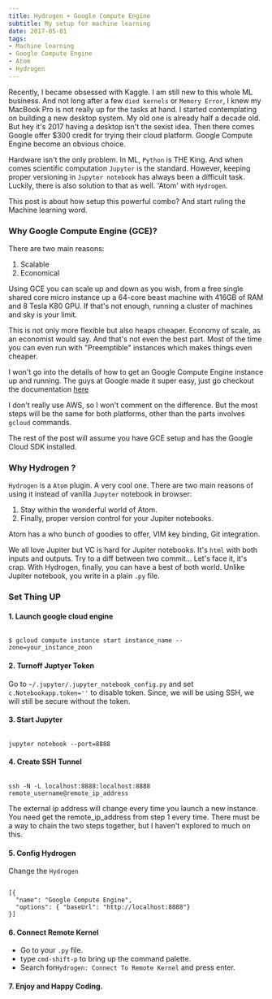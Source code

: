 ```yaml
---
title: Hydrogen + Google Compute Engine
subtitle: My setup for machine learning
date: 2017-05-01
tags:
- Machine learning
- Google Compute Engine
- Atom
- Hydrogen
---
```

Recently, I became obsessed with Kaggle. I am still new to this whole ML business. And not long after a few `died kernels` or `Memory Error`, I knew my MacBook Pro is not really up for the tasks at hand. I started contemplating on building a new desktop system. My old one is already half a decade old. But hey it's 2017 having a desktop isn't the sexist idea. Then there comes Google offer $300 credit for trying their cloud platform. Google Compute Engine become an obvious choice.

Hardware isn't the only problem. In ML, `Python` is THE King. And when comes scientific computation `Jupyter` is the standard. However, keeping proper versioning in `Jupyter notebook` has always been a difficult task. Luckily, there is also solution to that as well. 'Atom' with `Hydrogen`.

This post is about how setup this powerful combo? And start ruling the Machine learning word.

<!--more-->

### Why Google Compute Engine (GCE)?

There are two main reasons:
1. Scalable
2. Economical

Using GCE you can scale up and down as you wish, from a free single shared core micro instance up a 64-core beast machine with 416GB of RAM and 8 Tesla K80 GPU. If that's not enough, running a cluster of machines and sky is your limit.

This is not only more flexible but also heaps cheaper. Economy of scale, as an economist would say. And that's not even the best part. Most of the time you can even run with "Preemptible" instances which makes things even cheaper.

I won't go into the details of how to get an Google Compute Engine instance up and running. The guys
at Google made it super easy, just go checkout the documentation [here](https://cloud.google.com/docs/)

I don't really use AWS, so I won't comment on the difference. But the most steps will be the same for both platforms, other than the parts involves `gcloud` commands.

The rest of the post will assume you have GCE setup and has the Google Cloud SDK installed.

### Why Hydrogen ?

`Hydrogen` is a `Atom` plugin. A very cool one. There are two main reasons of using it instead of vanilla `Jupyter` notebook in browser:
1. Stay within the wonderful world of Atom.
2. Finally, proper version control for your Jupiter notebooks.

Atom has a who bunch of goodies to offer, VIM key binding, Git integration.

We all love Jupiter but VC is hard for Jupiter notebooks. It's `html` with both inputs and outputs.
Try to a diff between two commit... Let's face it, it's crap. With Hydrogen, finally, you can have a
best of both world. Unlike Jupiter notebook, you write in a plain `.py` file.

### Set Thing UP

#### 1. Launch google cloud engine
<pre><code class="shell">
$ gcloud compute instance start instance_name --zone=your_instance_zoon
</code></pre>


#### 2. Turnoff Juptyer Token
Go to `~/.jupyter/.jupyter_notebook_config.py` and set `c.Notebookapp.token=''` to disable token. Since, we will be using SSH, we will still be secure without the token.


#### 3. Start Jupyter
<pre><code class="shell">
jupyter notebook --port=8888
</code></pre>


#### 4. Create SSH Tunnel
<pre><code class="shell">
ssh -N -L localhost:8888:localhost:8888 remote_username@remote_ip_address
</code></pre>
The external ip address will change every time you launch a new instance. You need get the remote_ip_address from step 1 every time. There must be a way to chain the two steps together, but I haven't explored to much on this.


#### 5. Config Hydrogen
Change the `Hydrogen`
<pre><code class="javascript">
[{
  "name": "Google Compute Engine",
  "options": { "baseUrl": "http://localhost:8888"}
}]
</code></pre>


#### 6. Connect Remote Kernel
* Go to your `.py` file.
* type `cmd-shift-p` to bring up the command palette.
* Search for`Hydrogen: Connect To Remote Kernel` and press enter.


#### 7.  Enjoy and Happy Coding.
